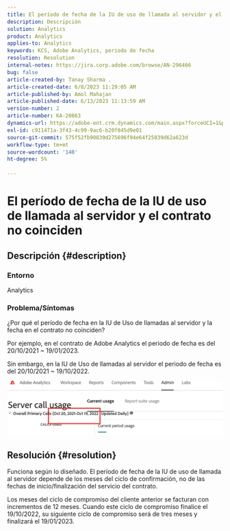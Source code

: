 ```yaml
---
title: El período de fecha de la IU de uso de llamada al servidor y el contrato no coinciden
description: Descripción
solution: Analytics
product: Analytics
applies-to: Analytics
keywords: KCS, Adobe Analytics, periodo de fecha
resolution: Resolution
internal-notes: https://jira.corp.adobe.com/browse/AN-296466
bug: false
article-created-by: Tanay Sharma .
article-created-date: 6/8/2023 11:29:05 AM
article-published-by: Amol Mahajan
article-published-date: 6/13/2023 11:13:59 AM
version-number: 2
article-number: KA-20863
dynamics-url: https://adobe-ent.crm.dynamics.com/main.aspx?forceUCI=1&pagetype=entityrecord&etn=knowledgearticle&id=718f0faa-ef05-ee11-8f6e-6045bd006b3d
exl-id: c911471a-3f43-4c99-9ac6-b20f845d9e01
source-git-commit: 575f52fb90839d275696f94e64f25039d62a623d
workflow-type: tm+mt
source-wordcount: '140'
ht-degree: 5%

---
```


# El período de fecha de la IU de uso de llamada al servidor y el contrato no coinciden

## Descripción {#description}


### <b>Entorno</b>

Analytics

### <b>Problema/Síntomas</b>

¿Por qué el período de fecha en la IU de Uso de llamadas al servidor y la fecha en el contrato no coinciden?

Por ejemplo, en el contrato de Adobe Analytics el periodo de fecha es del 20/10/2021 ~ 19/01/2023.


Sin embargo, en la IU de Uso de llamadas al servidor el periodo de fecha es del 20/10/2021 ~ 19/10/2022.


<b>![](assets/___728f0faa-ef05-ee11-8f6e-6045bd006b3d___.png)</b>

## Resolución {#resolution}


Funciona según lo diseñado. El período de fecha de la IU de uso de llamada al servidor depende de los meses del ciclo de confirmación, no de las fechas de inicio/finalización del servicio del contrato.

Los meses del ciclo de compromiso del cliente anterior se facturan con incrementos de 12 meses. Cuando este ciclo de compromiso finalice el 19/10/2022, su siguiente ciclo de compromiso será de tres meses y finalizará el 19/01/2023.
